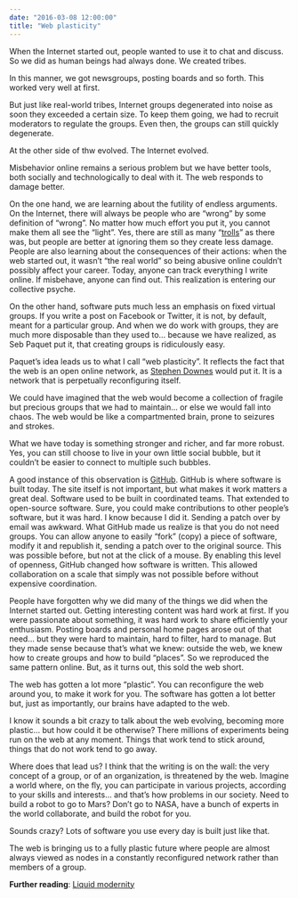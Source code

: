 ```yaml
---
date: "2016-03-08 12:00:00"
title: "Web plasticity"
---
```




When the Internet started out, people wanted to use it to chat and discuss. So we did as human beings had always done. We created tribes.

In this manner, we got newsgroups, posting boards and so forth. This worked very well at first.

But just like real-world tribes, Internet groups degenerated into noise as soon they exceeded a certain size. To keep them going, we had to recruit moderators to regulate the groups. Even then, the groups can still quickly degenerate.

At the other side of thw evolved. The Internet evolved.

Misbehavior online remains a serious problem but we have better tools, both socially and technologically to deal with it. The web responds to damage better.

On the one hand, we are learning about the futility of endless arguments. On the Internet, there will always be people who are &ldquo;wrong&rdquo; by some definition of &ldquo;wrong&rdquo;. No matter how much effort you put it, you cannot make them all see the &ldquo;light&rdquo;. Yes, there are still as many &ldquo;[trolls](https://en.wikipedia.org/wiki/Internet_troll)&rdquo; as there was, but people are better at ignoring them so they create less damage. People are also learning about the consequences of their actions: when the web started out, it wasn&rsquo;t &ldquo;the real world&rdquo; so being abusive online couldn&rsquo;t possibly affect your career. Today, anyone can track everything I write online. If misbehave, anyone can find out. This realization is entering our collective psyche.

On the other hand, software puts much less an emphasis on fixed virtual groups. If you write a post on Facebook or Twitter, it is not, by default, meant for a particular group. And when we do work with groups, they are much more disposable than they used to&hellip; because we have realized, as Seb Paquet put it, that creating groups is ridiculously easy.

Paquet&rsquo;s idea leads us to what I call &ldquo;web plasticity&rdquo;. It reflects the fact that the web is an open online network, as [Stephen Downes](https://en.wikipedia.org/wiki/Stephen_Downes) would put it. It is a network that is perpetually reconfiguring itself.

We could have imagined that the web would become a collection of fragile but precious groups that we had to maintain&hellip; or else we would fall into chaos. The web would be like a compartmented brain, prone to seizures and strokes.

What we have today is something stronger and richer, and far more robust. Yes, you can still choose to live in your own little social bubble, but it couldn&rsquo;t be easier to connect to multiple such bubbles.

A good instance of this observation is [GitHub](https://en.wikipedia.org/wiki/GitHub). GitHub is where software is built today. The site itself is not important, but what makes it work matters a great deal. Software used to be built in coordinated teams. That extended to open-source software. Sure, you could make contributions to other people&rsquo;s software, but it was hard. I know because I did it. Sending a patch over by email was awkward. What GitHub made us realize is that you do not need groups. You can allow anyone to easily &ldquo;fork&rdquo; (copy) a piece of software, modify it and republish it, sending a patch over to the original source. This was possible before, but not at the click of a mouse. By enabling this level of openness, GitHub changed how software is written. This allowed collaboration on a scale that simply was not possible before without expensive coordination.

People have forgotten why we did many of the things we did when the Internet started out. Getting interesting content was hard work at first. If you were passionate about something, it was hard work to share efficiently your enthusiasm. Posting boards and personal home pages arose out of that need&hellip; but they were hard to maintain, hard to filter, hard to manage. But they made sense because that&rsquo;s what we knew: outside the web, we knew how to create groups and how to build &ldquo;places&rdquo;. So we reproduced the same pattern online. But, as it turns out, this sold the web short.

The web has gotten a lot more &ldquo;plastic&rdquo;. You can reconfigure the web around you, to make it work for you. The software has gotten a lot better but, just as importantly, our brains have adapted to the web.

I know it sounds a bit crazy to talk about the web evolving, becoming more plastic&hellip; but how could it be otherwise? There millions of experiments being run on the web at any moment. Things that work tend to stick around, things that do not work tend to go away.

Where does that lead us? I think that the writing is on the wall: the very concept of a group, or of an organization, is threatened by the web. Imagine a world where, on the fly, you can participate in various projects, according to your skills and interests&hellip; and that&rsquo;s how problems in our society. Need to build a robot to go to Mars? Don&rsquo;t go to NASA, have a bunch of experts in the world collaborate, and build the robot for you.

Sounds crazy? Lots of software you use every day is built just like that.

The web is bringing us to a fully plastic future where people are almost always viewed as nodes in a constantly reconfigured network rather than members of a group.

__Further reading__: [Liquid modernity](https://en.wikipedia.org/wiki/Late_modernity#Liquid_modernity)


